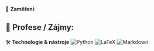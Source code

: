🎯 **Zaměření**:

💼 **Profese / Zájmy**:
---
🛠️ **Technologie & nástroje**
![Python](https://img.shields.io/badge/Python-3670A0?style=for-the-badge&logo=python&logoColor=white)
![LaTeX](https://img.shields.io/badge/LaTeX-47A141?style=for-the-badge&logo=latex&logoColor=white)
![Markdown](https://img.shields.io/badge/Markdown-000000?style=for-the-badge&logo=markdown&logoColor=white)

